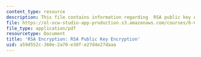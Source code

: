 ```yaml
---
content_type: resource
description: This file contains information regarding  RSA public key encryption.
file: https://ol-ocw-studio-app-production.s3.amazonaws.com/courses/6-042j-mathematics-for-computer-science-spring-2015/a59d552c360e2a70e38fe27d4e27daaa_MIT6_042JS15_RSA_Encytion.pdf
file_type: application/pdf
resourcetype: Document
title: 'RSA Encryption: RSA Public Key Encryption'
uid: a59d552c-360e-2a70-e38f-e27d4e27daaa
---
```

